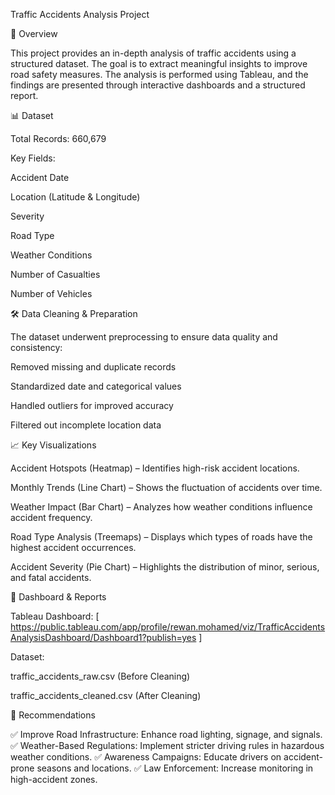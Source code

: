 Traffic Accidents Analysis Project

📌 Overview

This project provides an in-depth analysis of traffic accidents using a structured dataset. The goal is to extract meaningful insights to improve road safety measures. The analysis is performed using Tableau, and the findings are presented through interactive dashboards and a structured report.

📊 Dataset


Total Records: 660,679

Key Fields:

Accident Date

Location (Latitude & Longitude)

Severity

Road Type

Weather Conditions

Number of Casualties

Number of Vehicles

🛠 Data Cleaning & Preparation

The dataset underwent preprocessing to ensure data quality and consistency:

Removed missing and duplicate records

Standardized date and categorical values

Handled outliers for improved accuracy

Filtered out incomplete location data

📈 Key Visualizations

Accident Hotspots (Heatmap) – Identifies high-risk accident locations.

Monthly Trends (Line Chart) – Shows the fluctuation of accidents over time.

Weather Impact (Bar Chart) – Analyzes how weather conditions influence accident frequency.

Road Type Analysis (Treemaps) – Displays which types of roads have the highest accident occurrences.

Accident Severity (Pie Chart) – Highlights the distribution of minor, serious, and fatal accidents.

🚀 Dashboard & Reports

Tableau Dashboard: [ https://public.tableau.com/app/profile/rewan.mohamed/viz/TrafficAccidentsAnalysisDashboard/Dashboard1?publish=yes ]


Dataset:

traffic_accidents_raw.csv (Before Cleaning)

traffic_accidents_cleaned.csv (After Cleaning)

📢 Recommendations

✅ Improve Road Infrastructure: Enhance road lighting, signage, and signals.
✅ Weather-Based Regulations: Implement stricter driving rules in hazardous weather conditions.
✅ Awareness Campaigns: Educate drivers on accident-prone seasons and locations.
✅ Law Enforcement: Increase monitoring in high-accident zones.
